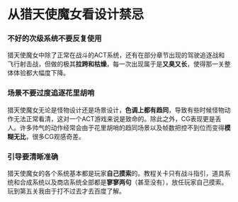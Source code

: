 # 从猎天使魔女看设计禁忌

### 不好的次级系统不要反复使用

猎天使魔女中除了正常在战斗的ACT系统，还有在部分章节出现的驾驶追逐战和飞行射击战，但做的极其**拉跨和枯燥**，每一次出现属于是**又臭又长**，使得那一关整体体验都大幅度下降。

### 场景不要过度追逐花里胡哨

猎天使魔女无论是怪物设计还是场景设计，**色调上都有趋同**，导致有些时候怪物动作无法正常看清，这对一个ACT游戏来说是致命的。除此之外，CG表现更是丢人。许多帅气的动作经常会由于花里胡哨的趋同场景以及帧数把控不到位而变得**模糊无比**，很多CG观感奇差。

### 引导要清晰准确

猎天使魔女的各个系统基本都是玩家**自己摸索**的。教程关卡只有战斗指引，道具系统和合成系统以及商店系统全部都是**寥寥两句**（甚至没有），放任玩家自己摸索。玩到第五关我由于打不过去才去百度了解。